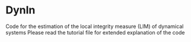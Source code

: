 # DynIn
Code for the estimation of the local integrity measure (LIM) of dynamical systems
Please read the tutorial file for extended explanation of the code
